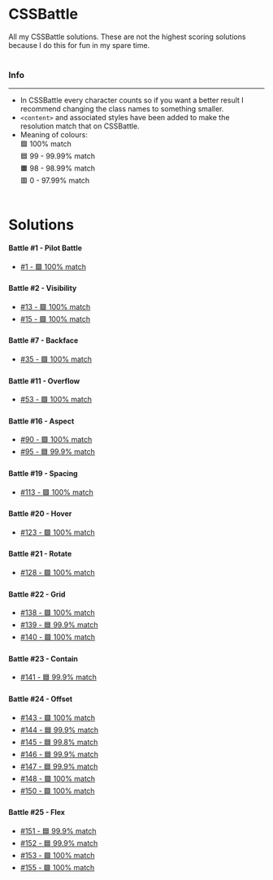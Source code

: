 # **CSSBattle**
All my CSSBattle solutions. These are not the highest scoring solutions because I do this for fun in my spare time.
<br><br>

### **Info**
***
* In CSSBattle every character counts so if you want a better result I recommend changing the class names to something smaller.
* `<content>` and associated styles have been added to make the resolution match that on CSSBattle.
* Meaning of colours: <br>
 🟩 100% match<br>
 🟦 99 - 99.99% match<br>
 🟧 98 - 98.99% match<br>
 🟥 0 - 97.99% match
<br><br>

# **Solutions**

#### **Battle #1 - Pilot Battle**
* [#1 - 🟩 100% match](/Battle%20%231%20-%20Pilot%20Battle/1.html)

#### **Battle #2 - Visibility**
* [#13 - 🟩 100% match](/Battle%20%232%20-%20Visibility/13.html)
* [#15 - 🟩 100% match](/Battle%20%232%20-%20Visibility/15.html)

#### **Battle #7 - Backface**
* [#35 - 🟩 100% match](/Battle%20%237%20-%20Backface/35.html)

#### **Battle #11 - Overflow**
* [#53 - 🟩 100% match](/Battle%20%2311%20-%20Overflow/53.html)

#### **Battle #16 - Aspect**
* [#90 - 🟩 100% match](/Battle%20%2316%20-%20Aspect/90.html)
* [#95 - 🟦 99.9% match](/Battle%20%2316%20-%20Aspect/95.html)

#### **Battle #19 - Spacing**
* [#113 - 🟩 100% match](/Battle%20%2319%20-%20Spacing/113.html)

#### **Battle #20 - Hover**
* [#123 - 🟩 100% match](/Battle%20%2320%20-%20Hover/123.html)

#### **Battle #21 - Rotate**
* [#128 - 🟩 100% match](/Battle%20%2321%20-%20Rotate/128.html)

#### **Battle #22 - Grid**
* [#138 - 🟩 100% match](/Battle%20%2322%20-%20Grid/139.html)
* [#139 - 🟦 99.9% match](/Battle%20%2322%20-%20Grid/139.html)
* [#140 - 🟩 100% match](/Battle%20%2322%20-%20Grid/140.html)

#### **Battle #23 - Contain**
* [#141 - 🟦 99.9% match](/Battle%20%2323%20-%20Contain/141.html)

#### **Battle #24 - Offset**
* [#143 - 🟩 100% match](/Battle%20%2324%20-%20Offset/143.html)
* [#144 - 🟦 99.9% match](/Battle%20%2324%20-%20Offset/144.html)
* [#145 - 🟦 99.8% match](/Battle%20%2324%20-%20Offset/145.html)
* [#146 - 🟦 99.9% match](/Battle%20%2324%20-%20Offset/146.html)
* [#147 - 🟦 99.9% match](/Battle%20%2324%20-%20Offset/147.html)
* [#148 - 🟩 100% match](/Battle%20%2324%20-%20Offset/148.html)
* [#150 - 🟩 100% match](/Battle%20%2324%20-%20Offset/150.html)

#### **Battle #25 - Flex**
* [#151 - 🟦 99.9% match](/Battle%20%2325%20-%20Flex/151.html)
* [#152 - 🟦 99.9% match](/Battle%20%2325%20-%20Flex/152.html)
* [#153 - 🟩 100% match](/Battle%20%2325%20-%20Flex/153.html)
* [#155 - 🟩 100% match](/Battle%20%2325%20-%20Flex/155.html)